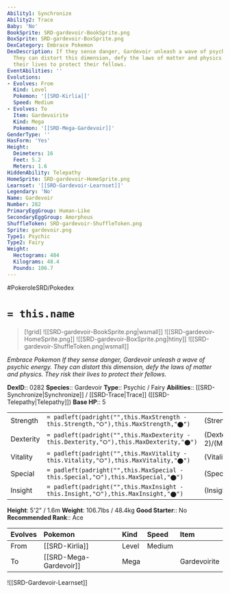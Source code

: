 ```yaml
---
Ability1: Synchronize
Ability2: Trace
Baby: 'No'
BookSprite: SRD-gardevoir-BookSprite.png
BoxSprite: SRD-gardevoir-BoxSprite.png
DexCategory: Embrace Pokemon
DexDescription: If they sense danger, Gardevoir unleash a wave of psychic energy.
  They can distort this dimension, defy the laws of matter and physics. They risk
  their lives to protect their fellows.
EventAbilities: ''
Evolutions:
- Evolves: From
  Kind: Level
  Pokemon: '[[SRD-Kirlia]]'
  Speed: Medium
- Evolves: To
  Item: Gardevoirite
  Kind: Mega
  Pokemon: '[[SRD-Mega-Gardevoir]]'
GenderType: ''
HasForm: 'Yes'
Height:
  Deimeters: 16
  Feet: 5.2
  Meters: 1.6
HiddenAbility: Telepathy
HomeSprite: SRD-gardevoir-HomeSprite.png
Learnset: '[[SRD-Gardevoir-Learnset]]'
Legendary: 'No'
Name: Gardevoir
Number: 282
PrimaryEggGroup: Human-Like
SecondaryEggGroup: Amorphous
ShuffleToken: SRD-gardevoir-ShuffleToken.png
Sprite: gardevoir.png
Type1: Psychic
Type2: Fairy
Weight:
  Hectograms: 484
  Kilograms: 48.4
  Pounds: 106.7
---
```


#PokeroleSRD/Pokedex

# `= this.name`

> [!grid]
> ![[SRD-gardevoir-BookSprite.png|wsmall]]
> ![[SRD-gardevoir-HomeSprite.png]]
> ![[SRD-gardevoir-BoxSprite.png|htiny]]
> ![[SRD-gardevoir-ShuffleToken.png|wsmall]]


*Embrace Pokemon*
*If they sense danger, Gardevoir unleash a wave of psychic energy. They can distort this dimension, defy the laws of matter and physics. They risk their lives to protect their fellows.*

**DexID**:: 0282
**Species**:: Gardevoir
**Type**:: Psychic / Fairy
**Abilities**:: [[SRD-Synchronize|Synchronize]] / [[SRD-Trace|Trace]] ([[SRD-Telepathy|Telepathy]])
**Base HP**:: 5

|           |                                                                                        |                                          |
| --------- | -------------------------------------------------------------------------------------- | ---------------------------------------- |
| Strength  | `= padleft(padright("",this.MaxStrength - this.Strength,"⭘"),this.MaxStrength,"⬤")`    | (Strength::2)/(MaxStrength::4)   |
| Dexterity | `= padleft(padright("",this.MaxDexterity - this.Dexterity,"⭘"),this.MaxDexterity,"⬤")` | (Dexterity:: 2)/(MaxDexterity::5) |
| Vitality  | `= padleft(padright("",this.MaxVitality - this.Vitality,"⭘"),this.MaxVitality,"⬤")`    | (Vitality::2)/(MaxVitality::4)   |
| Special   | `= padleft(padright("",this.MaxSpecial - this.Special,"⭘"),this.MaxSpecial,"⬤")`       | (Special::3)/(MaxSpecial::7)     |
| Insight   | `= padleft(padright("",this.MaxInsight - this.Insight,"⭘"),this.MaxInsight,"⬤")`       | (Insight::3)/(MaxInsight::6)     |

**Height**: 5'2" / 1.6m
**Weight**: 106.7lbs / 48.4kg
**Good Starter**:: No
**Recommended Rank**:: Ace

| Evolves   | Pokemon                | Kind   | Speed   | Item         |
|:----------|:-----------------------|:-------|:--------|:-------------|
| From      | [[SRD-Kirlia]]         | Level  | Medium  |              |
| To        | [[SRD-Mega-Gardevoir]] | Mega   |         | Gardevoirite |

![[SRD-Gardevoir-Learnset]]